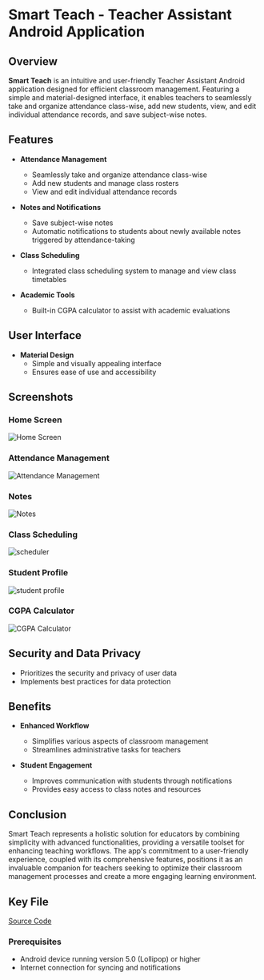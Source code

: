 # Smart Teach - Teacher Assistant Android Application

## Overview

**Smart Teach** is an intuitive and user-friendly Teacher Assistant Android application designed for efficient classroom management. Featuring a simple and material-designed interface, it enables teachers to seamlessly take and organize attendance class-wise, add new students, view, and edit individual attendance records, and save subject-wise notes. 
## Features

- **Attendance Management**
  - Seamlessly take and organize attendance class-wise
  - Add new students and manage class rosters
  - View and edit individual attendance records

- **Notes and Notifications**
  - Save subject-wise notes
  - Automatic notifications to students about newly available notes triggered by attendance-taking

- **Class Scheduling**
  - Integrated class scheduling system to manage and view class timetables

- **Academic Tools**
  - Built-in CGPA calculator to assist with academic evaluations

## User Interface

- **Material Design**
  - Simple and visually appealing interface
  - Ensures ease of use and accessibility

## Screenshots

### Home Screen
![Home Screen](https://github.com/PoorniVas/Smart-Teach-Android-App/assets/113405701/9653de9d-7eeb-4058-8830-05c003669229)



### Attendance Management
![Attendance Management](https://github.com/PoorniVas/Smart-Teach-Android-App/assets/113405701/795de384-cf63-4024-bfc0-26a3bdde286f)



### Notes
![Notes](https://github.com/PoorniVas/Smart-Teach-Android-App/assets/113405701/fc69d2bb-7009-488f-83fc-8625211a2d06)



### Class Scheduling
![scheduler](https://github.com/PoorniVas/Smart-Teach-Android-App/assets/113405701/525bf948-ba79-4d46-957f-87725c3ce887)



### Student Profile
![student profile](https://github.com/PoorniVas/Smart-Teach-Android-App/assets/113405701/255242c4-33d9-45c9-9eee-52913bd663e2)



### CGPA Calculator
![CGPA Calculator](https://github.com/PoorniVas/Smart-Teach-Android-App/assets/113405701/db3284bd-f3d5-4ed8-8661-a87fc390b4c2)



## Security and Data Privacy

- Prioritizes the security and privacy of user data
- Implements best practices for data protection

## Benefits

- **Enhanced Workflow**
  - Simplifies various aspects of classroom management
  - Streamlines administrative tasks for teachers

- **Student Engagement**
  - Improves communication with students through notifications
  - Provides easy access to class notes and resources

## Conclusion

Smart Teach represents a holistic solution for educators by combining simplicity with advanced functionalities, providing a versatile toolset for enhancing teaching workflows. The app's commitment to a user-friendly experience, coupled with its comprehensive features, positions it as an invaluable companion for teachers seeking to optimize their classroom management processes and create a more engaging learning environment.

## Key File
[Source Code](https://github.com/PoorniVas/Smart-Teach-Android-App/tree/master)


### Prerequisites

- Android device running version 5.0 (Lollipop) or higher
- Internet connection for syncing and notifications


